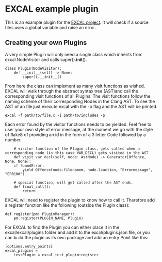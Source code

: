 # EXCAL example plugin
This is an example plugin for the [EXCAL project](https://github.com/PKN-AUTDE/excal). It will check if a source files uses a global variable and raise an error.


## Creating your own Plugins

A very simple Plugin will only need a single class which inherits from excal.NodeVisitor and calls super().__init__(). 



```
class Plugin(NodeVisitor):
    def __init__(self) -> None:
        super().__init__()
```
From here the class can implement as many visit functions as wished. EXCAL will walk through the abstract syntax tree (AST)and call the corresponding visit functions of all Plugins. The visit functions follow the naming scheme of their corresponding Nodes in the Clang AST. To see the AST of an file just execute excal with the -p flag and the AST will be printed.


```
excal -f path/to/file.c -i path/to/includes -p
```

Each error found by the visitor functions needs to be yielded.
Feel free to user your own style of error message, at the moment we go with the style of flake8 of providing an id in the form of a 3 letter Code followed by a number.

```
    # visitor function of the Plugin class. gets called when a corresponding node (in this case VAR_DECL) gets visited in the AST
    def visit_var_decl(self, node: AstNode) -> Generator[Offence, None, None]:
    if foundError:
        yield Offence(node.filenamem, node.loaction, "Errormessage", "ERR100")

    # special function, will get called after the AST ends.
    def final_call():
        return
```

EXCAL will need to register the plugin to know how to call it. Therefore add a register function like the following (outside the Plugin class): 

```
def register(pm: PluginManager):
    pm.register(PLUGIN_NAME, Plugin)
```

For EXCAL to find the Plugin you can either place it in the excal/excal/plugins folder and add it to the excal/plugins.json file, or you can build the plugin as its own package and add an entry Point like this:

```
[options.entry_points]
excal_plugins =
    testPlugin = excal_test_plugin:register
```
